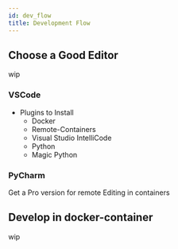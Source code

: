 ```yaml
---
id: dev_flow
title: Development Flow
---
```


## Choose a Good Editor
wip

### VSCode

+ Plugins to Install
     + Docker
     + Remote-Containers
     + Visual Studio IntelliCode
     + Python
     + Magic Python

### PyCharm

Get a Pro version for remote Editing in containers

## Develop in docker-container

wip
